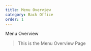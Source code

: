 ```yaml
---
title: Menu Overview
category: Back Office
order: 1
---
```


Menu Overview

> This is the Menu Overview Page

